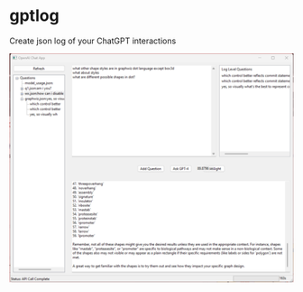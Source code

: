 # gptlog
Create json log of your ChatGPT interactions

![alt text](https://github.com/pydemo/gptlog/blob/main/docs/screenshot.png "GPT Log") 

